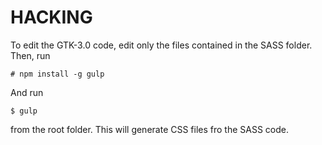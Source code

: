 # HACKING

To edit the GTK-3.0 code, edit only the files contained in the SASS folder. Then, run

`# npm install -g gulp`

And run

`$ gulp`

from the root folder. This will generate CSS files fro the SASS code.
